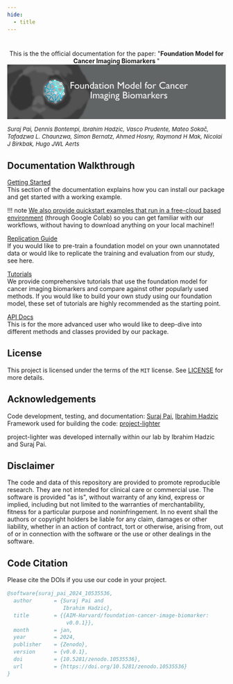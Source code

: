 ```yaml
---
hide:
  - title
---
```

# 

<center>
This is the the official documentation for the paper: "<b>Foundation Model for Cancer Imaging Biomarkers </b>"
</center>
<div style="display: flex;"><img src="assets/Header.png"/></div>


<i><font size="-1">Suraj Pai, Dennis Bontempi, Ibrahim Hadzic, Vasco Prudente, Mateo Sokač, Tafadzwa L. Chaunzwa, Simon Bernatz, Ahmed Hosny, Raymond H Mak, Nicolai J Birkbak, Hugo JWL Aerts</i></font>


## Documentation Walkthrough

[Getting Started](./getting-started/quick-start.md)<br> This section of the documentation explains how you can install our package and get started with a working example. 

!!! note
    [We also provide quickstart examples that run in a free-cloud based environment](./getting-started/cloud-quick-start.md) (through Google Colab) so you can get familiar with our workflows, without having to download anything on your local machine!!

[Replication Guide](./user-guide/data.md)<br> If you would like to pre-train a foundation model on your own unannotated data or would like to replicate the training and evaluation from our study, see here. 

[Tutorials](https://github.com/AIM-Harvard/foundation-cancer-image-biomarker/tree/master/tutorials)<br> We provide comprehensive tutorials that use the foundation model for cancer imaging biomarkers and compare against other popularly used methods. If you would like to build your own study using our foundation model, these set of tutorials are highly recommended as the starting point. 

[API Docs](./api_docs/fmcib/index.html) <br> This is for the more advanced user who would like to deep-dive into different methods and classes provided by our package. 

 
## License
This project is licensed under the terms of the `MIT` license.
 See [LICENSE](https://github.com/AIM-Harvard/foundation-cancer-image-biomarker/blob/master/LICENSE) for more details.

## Acknowledgements
Code development, testing, and documentation: [Suraj Pai](), [Ibrahim Hadzic]() <br>
Framework used for building the code: [project-lighter](https://github.com/project-lighter/lighter)

project-lighter was developed internally within our lab by Ibrahim Hadzic and Suraj Pai. 

## Disclaimer
The code and data of this repository are provided to promote reproducible research. They are not intended for clinical care or
commercial use. The software is provided "as is", without warranty of any kind, express or implied, including but not limited to the warranties of merchantability, fitness for a particular purpose and noninfringement. In no event shall the authors or copyright holders be liable for any claim, damages or other liability, whether in an action of contract, tort or otherwise, arising from, out of or in connection with the software or the use or other dealings in the software.

## Code Citation
Please cite the  DOIs if you use our code in your project. 

```bibtex
@software{suraj_pai_2024_10535536,
  author       = {Suraj Pai and
                  Ibrahim Hadzic},
  title        = {{AIM-Harvard/foundation-cancer-image-biomarker: 
                   v0.0.1}},
  month        = jan,
  year         = 2024,
  publisher    = {Zenodo},
  version      = {v0.0.1},
  doi          = {10.5281/zenodo.10535536},
  url          = {https://doi.org/10.5281/zenodo.10535536}
}


```

